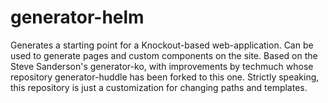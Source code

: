 # generator-helm

Generates a starting point for a Knockout-based web-application. Can be used to generate pages and custom components on the site. Based on the Steve Sanderson's generator-ko, with improvements by techmuch whose repository generator-huddle has been forked to this one. Strictly speaking, this repository is just a customization for changing paths and templates.
